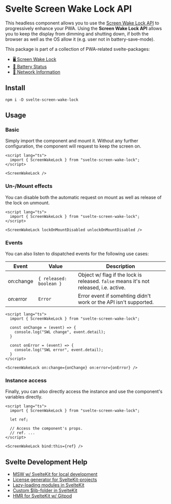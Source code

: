# Svelte Screen Wake Lock API

This headless component allows you to use the [Screen Wake Lock API](https://web.dev/wake-lock/) to progressively enhance your PWA. Using the **Screen Wake Lock API** allows you to keep the display from dimming and shutting down, if both the browser as well as the OS allow it (e.g. user not in battery-save-mode).

This package is part of a collection of PWA-related svelte-packages:

- [🖥️ Screen Wake Lock](https://www.npmjs.com/package/svelte-screen-wake-lock)
- [🔋 Battery Status](https://www.npmjs.com/package/svelte-battery-status)
- [📡 Network Information](https://www.npmjs.com/package/svelte-network-information)

## Install

```text
npm i -D svelte-screen-wake-lock
```

## Usage

### Basic

Simply import the component and mount it. Without any further configuration, the component will request to keep the screen on.

```svelte
<script lang="ts">
  import { ScreenWakeLock } from "svelte-screen-wake-lock";
</script>

<ScreenWakeLock />
```

### Un-/Mount effects

You can disable both the automatic request on mount as well as release of the lock on unmount.

```svelte
<script lang="ts">
  import { ScreenWakeLock } from "svelte-screen-wake-lock";
</script>

<ScreenWakeLock lockOnMountDisabled unlockOnMountDisabled />
```

### Events

You can also listen to dispatched events for the following use cases:

| Event | Value | Description |
| --- | --- | --- |
| on:change | `{ released: boolean }` | Object w/ flag if the lock is released. `false` means it's not released, i.e. active. |
| on:error | `Error` | Error event if somehting didn't work or the API isn't supported. |

```svelte
<script lang="ts">
  import { ScreenWakeLock } from "svelte-screen-wake-lock";

  const onChange = (event) => {
    console.log("SWL change", event.detail);
  }

  const onError = (event) => {
    console.log("SWL error", event.detail);
  }
</script>

<ScreenWakeLock on:change={onChange} on:error={onError} />
```

### Instance access

Finally, you can also directly access the instance and use the component's variables directly.

```svelte
<script lang="ts">
  import { ScreenWakeLock } from "svelte-screen-wake-lock";

  let ref;

  // Access the component's props.
  // ref. ...
</script>

<ScreenWakeLock bind:this={ref} />
```

## Svelte Development Help

- [MSW w/ SvelteKit for local development](https://flaming.codes/posts/msw-in-sveltekit-for-local-development)
- [License generator for SvelteKit-projects](https://flaming.codes/posts/license-generator-for-dependencies-in-sveltekit)
- [Lazy-loading modules in SvelteKit](https://flaming.codes/posts/lazy-loading-modules-in-svelte-to-import-components-on-demand)
- [Custom $lib-folder in SvelteKit](https://cdn.sanity.io/images/udzdriea/production/3b194fc9edce1392fe39f9c141b3a81e84de398e-960x600.jpg?w=400&fm=webp)
- [HMR for SvelteKit w/ Gitpod](https://flaming.codes/posts/setup-hmr-for-sveltekit-with-gitpod)

